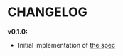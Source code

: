 # CHANGELOG

**v0.1.0:**
- Initial implementation of [the spec](https://github.com/sqids/sqids-spec)